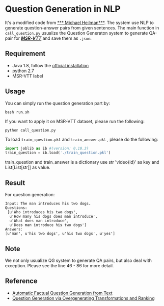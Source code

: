 # Question Generation in NLP
It's a modified code from [*** Michael Heilman***](http://www.cs.cmu.edu/~ark/mheilman/questions/). The system use NLP to generate question-answer pairs from given sentences. The main function in ```call_question.py``` usualize the Question Generaton system to generate QA-pair for [***MSR-VTT***](http://ms-multimedia-challenge.com/dataset) and save them as ```.json```. 


## Requirement
- Java 1.8, follow the [official installation](https://www.oracle.com/technetwork/java/javase/downloads/index.html)
- python 2.7
- MSR-VTT label

## Usage 
You can simply run the question generation part by:
```
bash run.sh
```
If you want to apply it on MSR-VTT dataset, please run the following:
```
python call_question.py
```
To load ```train_question.pkl``` and ```train_answer.pkl``` , please do the following:
```python
import joblib as ib #(version: 0.10.3)
train_question = ib.load('./train_question.pkl')
```
train_question and train_answer is a dictionary use str 'video{id}' as key and List[List[str]] as value.

## Result
For question generation:
```
Input: The man introduces his two dogs.
Questions: 
 [u'Who introduces his two dogs',
  u'How many his dogs does man introduce',
  u'What does man introduce',
  u'Does man introduce his two dogs']
Answers:
[u'man', u'his two dogs', u'his two dogs', u'yes']
```

## Note
We not only usualize QG system to generate QA pairs, but also deal with exception. Please see the line 46 - 86 for more detail.


## Reference
- [ Automatic Factual Question Generation from Text](http://www.cs.cmu.edu/~ark/mheilman/questions/papers/heilman-question-generation-dissertation.pdf)
- [Question Generation via Overgenerating Transformations and Ranking](http://www.cs.cmu.edu/~ark/mheilman/questions/)
